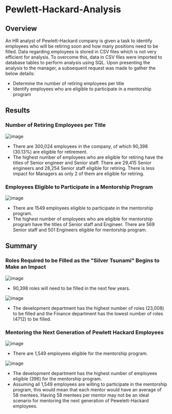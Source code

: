 # Pewlett-Hackard-Analysis
## Overview
An HR analyst of Pewlett-Hackard company is given a task to identify employees who will be retiring soon and how many positions need to be filled. Data regarding employees is stored in CSV files which is not very efficient for analysis. To overcome this, data in CSV files were imported to database tables to perform analysis using SQL. Upon presenting the analysis to the manager, a subsequent request was made to gather the below details:

- Determine the number of retiring employees per title
- Identify employees who are eligible to participate in a mentorship program

## Results
### Number of Retiring Employees per Title

![image](https://user-images.githubusercontent.com/76491891/114316971-e541be00-9ad3-11eb-8f49-862229f7b5c0.png)

- There are 300,024 employees in the company, of which 90,398 (30.13%) are eligible for retirement.
- The highest number of employees who are eligible for retiring have the titles of Senior engineer and Senior staff. There are 29,415 Senior engineers and 28,254 Senior staff eligible for retiring. There is less impact for Managers as only 2 of them are eligible for retiring.

### Employees Eligible to Participate in a Mentorship Program

![image](https://user-images.githubusercontent.com/76491891/114317013-128e6c00-9ad4-11eb-9387-d976cafe8efe.png)

- There are 1549 employees eligible to participate in the mentorship program.
- The highest number of employees who are eligible for mentorship program have the titles of Senior staff and Engineer. There are 569 Senior staff and 501 Engineers eligible for mentorship program.

## Summary
### Roles Required to be Filled as the "Silver Tsunami" Begins to Make an Impact

![image](https://user-images.githubusercontent.com/76491891/114317110-89c40000-9ad4-11eb-8cbb-0f0ee2f91fee.png)

- 90,398 roles will need to be filled in the next few years.

![image](https://user-images.githubusercontent.com/76491891/114317141-b1b36380-9ad4-11eb-80ac-d8c6034ed622.png)

- The development department has the highest number of roles (23,008) to be filled and the Finance department has the lowest number of roles (4712) to be filled.

###  Mentoring the Next Generation of Pewlett Hackard Employees

![image](https://user-images.githubusercontent.com/76491891/114317162-c7c12400-9ad4-11eb-9fc2-d5ee71e4ee0c.png)

- There are 1,549 employees eligible for the mentorship program. 

![image](https://user-images.githubusercontent.com/76491891/114317180-e3c4c580-9ad4-11eb-8061-1c5f699f5ea0.png)

- The development department has the highest number of employees eligible (396) for the mentorship program.
- Assuming all 1,549 employees are willing to participate in the mentorship program, this would mean that each mentor would have an average of 58 mentees. Having 58 mentees per mentor may not be an ideal scenario for mentoring the next generation of Pewelett-Hackard employees.
